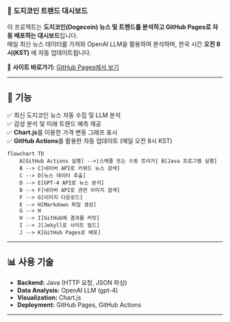 ### 📌 **도지코인 트렌드 대시보드**  

이 프로젝트는 **도지코인(Dogecoin) 뉴스 및 트렌드를 분석하고 GitHub Pages로 자동 배포하는 대시보드**입니다.  
매일 최신 뉴스 데이터를 가져와 OpenAI LLM을 활용하여 분석하며, 한국 시간 **오전 8시(KST)** 에 자동 업데이트됩니다.

🔗 **사이트 바로가기:** [GitHub Pages에서 보기](https://nan0silver.github.io/auto_monitoring/)

---

## 🚀 **기능**
✅ 최신 도지코인 뉴스 자동 수집 및 LLM 분석  
✅ 감성 분석 및 미래 트렌드 예측 제공  
✅ **Chart.js**를 이용한 가격 변동 그래프 표시  
✅ **GitHub Actions**를 활용한 자동 업데이트 (매일 오전 8시 KST)  

```mermaid
flowchart TD
    A[GitHub Actions 실행] -->|스케줄 또는 수동 트리거| B[Java 프로그램 실행]
    B --> C[네이버 API로 키워드 뉴스 검색]
    C --> D[뉴스 데이터 추출]
    D --> E[GPT-4 API로 뉴스 분석]
    B --> F[네이버 API로 관련 이미지 검색]
    F --> G[이미지 다운로드]
    E --> H[Markdown 파일 생성]
    G --> H
    H --> I[GitHub에 결과물 커밋]
    I --> J[Jekyll로 사이트 빌드]
    J --> K[GitHub Pages로 배포]
```

---


## 📊 **사용 기술**
- **Backend:** Java (HTTP 요청, JSON 파싱)
- **Data Analysis:** OpenAI LLM (gpt-4)
- **Visualization:** Chart.js
- **Deployment:** GitHub Pages, GitHub Actions  

---
